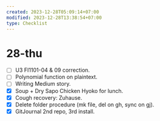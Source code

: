 ```yaml
---
created: 2023-12-28T05:09:14+07:00
modified: 2023-12-28T13:38:54+07:00
type: Checklist
---
```


# 28-thu

- [ ] U3 FI1101-04 & 09 correction.
- [ ] Polynomial function on plaintext.
- [ ] Writing Medium story.
- [x] Soup + Dry Sapo Chicken Hyoko for lunch.
- [x] Cough recovery: Zuhause.
- [x] Delete folder procedure (mk file, del on gh, sync on gj).
- [x] GitJournal 2nd repo, 3rd install.

